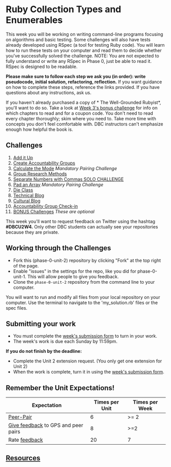 # Ruby Collection Types and Enumerables

This week you will be working on writing command-line programs focusing on algorithms and basic testing. Some challenges will also have tests already developed using RSpec (a tool for testing Ruby code). You will learn how to run these tests on your computer and read them to decide whether you've successfully solved the challenge. NOTE: You are not expected to fully understand or write any RSpec in Phase 0, just be able to read it. RSpec is designed to be readable.

**Please make sure to follow each step we ask you (in order): write pseudocode, initial solution, refactoring, reflection.** If you want guidance on how to complete these steps, reference the links provided. If you have questions about any instructions, ask us.

If you haven't already purchased a copy of * The Well-Grounded Rubyist*, you'll want to do so. Take a look at [Week 3's bonus challenge](https://github.com/Devbootcamp/phase-0-unit-1/blob/master/week-3/11-BONUS-challenges/Well-Grounded-Rubyist.md) for info on which chapters to read and for a coupon code. You don't need to read every chapter thoroughly; skim where you need to. Take more time with concepts you don't feel comfortable with. DBC instructors can't emphasize enough how helpful the book is.

## Challenges
1. [Add it Up](1-add-it-up)
2. [Create Accountability Groups](2-create-acct-groups)
3. [Calculate the Mode](3-calculate-mode) *Mandatory Pairing Challenge*
4. [Group Research Methods](4-group-research-methods)
5. [Separate Numbers with Commas SOLO CHALLENGE](5-nums-commas-solo-challenge)
6. [Pad an Array](6-pad-array) *Mandatory Pairing Challenge*
7. [Die Class](7-die-class)
8. [Technical Blog](8-technical-blog.md)
9. [Cultural Blog](9-cultural-blog.md)
10. [Accountability Group Check-in](10-accountability-group.md)
11. [BONUS Challenges](11-BONUS-challenges) *These are optional*

This week you'll want to request feedback on Twitter using the hashtag **#DBCU2W4.** Only other DBC students can actually see your repositories because they are private.

## Working through the Challenges
- Fork this (phase-0-unit-2) repository by clicking "Fork" at the top right of the page.
- Enable "issues" in the settings for the repo, like you did for phase-0-unit-1. This will allow people to give you feedback.
- Clone the `phase-0-unit-2` repository from the command line to your computer.

You will want to run and modify all files from your local repository on your computer. Use the terminal to navigate to the 'my_solution.rb' files or the spec files.

## Submitting your work
- You must complete the [week's submission form](http://apply.devbootcamp.com) to turn in your work.
- The week's work is due each Sunday by 11:59pm.

**If you do not finish by the deadline:**
- Complete the Unit 2 extension request. (You only get one extension for Unit 2)
- When the work is complete, turn it in using the [week's submission form](http://apply.devbootcamp.com).

## Remember the Unit Expectations!

Expectation | Times per Unit | Times per Week
------------|----------|---------
[Peer-Pair](https://github.com/Devbootcamp/phase-0-handbook/blob/master/peer-pairing_sessions.md) | 6 | >= 2
[Give feedback](https://socrates.devbootcamp.com/feedback/new) to GPS and peer pairs | 8 | >=2
Rate [feedback](https://socrates.devbootcamp.com/feedback) | 20 | 7

## [Resources](https://github.com/Devbootcamp/phase-0-handbook/blob/master/resources.md)
